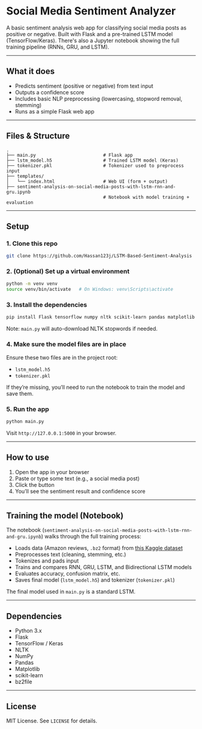 # Social Media Sentiment Analyzer

A basic sentiment analysis web app for classifying social media posts as positive or negative. Built with Flask and a pre-trained LSTM model (TensorFlow/Keras). There's also a Jupyter notebook showing the full training pipeline (RNNs, GRU, and LSTM).

---

## What it does

* Predicts sentiment (positive or negative) from text input
* Outputs a confidence score
* Includes basic NLP preprocessing (lowercasing, stopword removal, stemming)
* Runs as a simple Flask web app

---

## Files & Structure

```
.
├── main.py                         # Flask app
├── lstm_model.h5                   # Trained LSTM model (Keras)
├── tokenizer.pkl                   # Tokenizer used to preprocess input
├── templates/
│   └── index.html                  # Web UI (form + output)
├── sentiment-analysis-on-social-media-posts-with-lstm-rnn-and-gru.ipynb
                                    # Notebook with model training + evaluation
```

---

## Setup

### 1. Clone this repo

```bash
git clone https://github.com/Hassan123j/LSTM-Based-Sentiment-Analysis
```

### 2. (Optional) Set up a virtual environment

```bash
python -m venv venv
source venv/bin/activate   # On Windows: venv\Scripts\activate
```

### 3. Install the dependencies

```bash
pip install Flask tensorflow numpy nltk scikit-learn pandas matplotlib bz2file
```

Note: `main.py` will auto-download NLTK stopwords if needed.

### 4. Make sure the model files are in place

Ensure these two files are in the project root:

* `lstm_model.h5`
* `tokenizer.pkl`

If they’re missing, you’ll need to run the notebook to train the model and save them.

### 5. Run the app

```bash
python main.py
```

Visit `http://127.0.0.1:5000` in your browser.

---

## How to use

1. Open the app in your browser
2. Paste or type some text (e.g., a social media post)
3. Click the button
4. You’ll see the sentiment result and confidence score

---

## Training the model (Notebook)

The notebook (`sentiment-analysis-on-social-media-posts-with-lstm-rnn-and-gru.ipynb`) walks through the full training process:

* Loads data (Amazon reviews, `.bz2` format) from [this Kaggle dataset](https://www.kaggle.com/datasets/bittlingmayer/amazonreviews)
* Preprocesses text (cleaning, stemming, etc.)
* Tokenizes and pads input
* Trains and compares RNN, GRU, LSTM, and Bidirectional LSTM models
* Evaluates accuracy, confusion matrix, etc.
* Saves final model (`lstm_model.h5`) and tokenizer (`tokenizer.pkl`)

The final model used in `main.py` is a standard LSTM.

---

## Dependencies

* Python 3.x
* Flask
* TensorFlow / Keras
* NLTK
* NumPy
* Pandas
* Matplotlib
* scikit-learn
* bz2file

---

## License

MIT License. See `LICENSE` for details.
